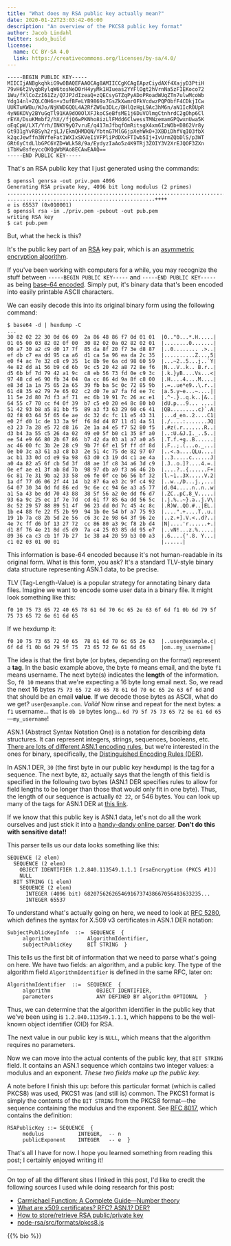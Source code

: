 ```yaml
---
title: "What does my RSA public key actually mean?"
date: 2020-01-22T23:03:42-06:00
description: "An overview of the PKCS8 public key format"
author: Jacob Lindahl
twitter: sudo_build
license:
  name: CC BY-SA 4.0
  link: https://creativecommons.org/licenses/by-sa/4.0/
---
```


```text
-----BEGIN PUBLIC KEY-----
MIICIjANBgkqhkiG9w0BAQEFAAOCAg8AMIICCgKCAgEApzCiydAXf4XajyD3PtiH
79vH6t2VyqbRylqW6tosNeD0rH4yyMk1HIueas2YYFlOgt2hVrnNa5zFIEKoco72
1Wu/fXlCoZzI61Zz/Q7JPJdIzeaQ+zQECsyGTZqPyADoPRoadWUqZTn7ulwMcoWb
Ydg14nl+ZQLC0H6n+v3ufBFeLYB9869x7GsZkXwmrOFkVcdwzPQPObfF4CDkjICw
UUKTuKWBu/WJo/NjKWDGQQL4A2RfZW6u3DLc/BHlQzHgL9Ac3hM6n/aN1IcR0UpR
4yN6KOVy2BYuGqTl91KA9dO0OlXFJkoCSeBfsME1j6DuVOlmgCtnhrdC2gOhp6Cl
rEYA/DsuKMmbf2/hX//fjQ6wPKNho8izLlFMdd6ClwessTMNzemamGPQwxnUwa5K
oEqCpW/LXT/Yrh/INKY9yQ7vruE/q417mJfbqfOmRitsgX4xm6IzWOb+D862Vr8y
Gt931gYvRBSyh2rjLJ/EkmQHMDQN/YbtnG7MlG6jpXehWkO+3XBDiDhfVqIO3fbX
k2qcJewffn3NYfeFat1WXIxSKVeIiVFPliPdDXxFTIwb5Ij+IvUrmZQbDlS/p3WT
GRt6yCtdLlbGPC6YZD+WLk58/9a/EydyzIaAo5z4K9TRj3ZOIY3V2XrEJQOF3ZXn
iTbKw8sfeyccOKQgWbMAo8ECAwEAAQ==
-----END PUBLIC KEY-----
```

That's an RSA public key that I just generated using the commands:

```text
$ openssl genrsa -out priv.pem 4096
Generating RSA private key, 4096 bit long modulus (2 primes)
..........................................................................................................................................................................................................................................................................++++
................................................++++
e is 65537 (0x010001)
$ openssl rsa -in ./priv.pem -pubout -out pub.pem
writing RSA key
$ cat pub.pem
```

But, what the heck is this?

It's the public key part of an [RSA](<https://en.wikipedia.org/wiki/RSA_(cryptosystem)>) key pair, which is an [asymmetric encryption algorithm](https://www.cloudflare.com/learning/ssl/what-is-asymmetric-encryption/).

If you've been working with computers for a while, you may recognize the stuff between `-----BEGIN PUBLIC KEY-----` and `-----END PUBLIC KEY-----` as being [base-64 encoded](https://en.wikipedia.org/wiki/Base64). Simply put, it's binary data that's been encoded into easily printable ASCII characters.

We can easily decode this into its original binary form using the following command:

```text
$ base64 -d | hexdump -C
...
30 82 02 22 30 0d 06 09  2a 86 48 86 f7 0d 01 01  |0.."0...*.H.....|
01 05 00 03 82 02 0f 00  30 82 02 0a 02 82 02 01  |........0.......|
00 a7 30 a2 c9 d0 17 7f  85 da 8f 20 f7 3e d8 87  |..0........ .>..|
ef db c7 ea dd 95 ca a6  d1 ca 5a 96 ea da 2c 35  |..........Z...,5|
e0 f4 ac 7e 32 c8 c9 35  1c 8b 9e 6a cd 98 60 59  |...~2..5...j..`Y|
4e 82 dd a1 56 b9 cd 6b  9c c5 20 42 a8 72 8e f6  |N...V..k.. B.r..|
d5 6b bf 7d 79 42 a1 9c  c8 eb 56 73 fd 0e c9 3c  |.k.}yB....Vs...<|
97 48 cd e6 90 fb 34 04  0a cc 86 4d 9a 8f c8 00  |.H....4....M....|
e8 3d 1a 1a 75 65 2a 65  39 fb ba 5c 0c 72 85 9b  |.=..ue*e9..\.r..|
61 d8 35 e2 79 7e 65 02  c2 d0 7e a7 fa fd ee 7c  |a.5.y~e...~....||
11 5e 2d 80 7d f3 af 71  ec 6b 19 91 7c 26 ac e1  |.^-.}..q.k..|&..|
64 55 c7 70 cc f4 0f 39  b7 c5 e0 20 e4 8c 80 b0  |dU.p...9... ....|
51 42 93 b8 a5 81 bb f5  89 a3 f3 63 29 60 c6 41  |QB.........c)`.A|
02 f8 03 64 5f 65 6e ae  dc 32 dc fc 11 e5 43 31  |...d_en..2....C1|
e0 2f d0 1c de 13 3a 9f  f6 8d d4 87 11 d1 4a 51  |./....:.......JQ|
e3 23 7a 28 e5 72 d8 16  2e 1a a4 e5 f7 52 80 f5  |.#z(.r.......R..|
d3 b4 3a 55 c5 26 4a 02  49 e0 5f b0 c1 35 8f a0  |..:U.&J.I._..5..|
ee 54 e9 66 80 2b 67 86  b7 42 da 03 a1 a7 a0 a5  |.T.f.+g..B......|
ac 46 00 fc 3b 2e 28 c9  9b 7f 6f e1 5f ff df 8d  |.F..;.(...o._...|
0e b0 3c a3 61 a3 c8 b3  2e 51 4c 75 de 82 97 07  |..<.a....QLu....|
ac b1 33 0d cd e9 9a 98  63 d0 c3 19 d4 c1 ae 4a  |..3.....c......J|
a0 4a 82 a5 6f cb 5d 3f  d8 ae 1f c8 34 a6 3d c9  |.J..o.]?....4.=.|
0e ef ae e1 3f ab 8d 7b  98 97 db a9 f3 a6 46 2b  |....?..{......F+|
6c 81 7e 31 9b a2 33 58  e6 fe 0f ce b6 56 bf 32  |l.~1..3X.....V.2|
1a df 77 d6 06 2f 44 14  b2 87 6a e3 2c 9f c4 92  |..w../D...j.,...|
64 07 30 34 0d fd 86 ed  9c 6e cc 94 6e a3 a5 77  |d.04.....n..n..w|
a1 5a 43 be dd 70 43 88  38 5f 56 a2 0e dd f6 d7  |.ZC..pC.8_V.....|
93 6a 9c 25 ec 1f 7e 7d  cd 61 f7 85 6a dd 56 5c  |.j.%..~}.a..j.V\|
8c 52 29 57 88 89 51 4f  96 23 dd 0d 7c 45 4c 8c  |.R)W..QO.#..|EL.|
1b e4 88 fe 22 f5 2b 99  94 1b 0e 54 bf a7 75 93  |....".+....T..u.|
19 1b 7a c8 2b 5d 2e 56  c6 3c 2e 98 64 3f 96 2e  |..z.+].V.<..d?..|
4e 7c ff d6 bf 13 27 72  cc 86 80 a3 9c f8 2b d4  |N|....'r......+.|
d1 8f 76 4e 21 8d d5 d9  7a c4 25 03 85 dd 95 e7  |..vN!...z.%.....|
89 36 ca c3 cb 1f 7b 27  1c 38 a4 20 59 b3 00 a3  |.6....{'.8. Y...|
c1 02 03 01 00 01                                 |......|
```

This information is base-64 encoded because it's not human-readable in its original form. What is this form, you ask? It's a standard TLV-style binary data structure representing ASN.1 data, to be precise.

TLV (Tag-Length-Value) is a popular strategy for annotating binary data files. Imagine we want to encode some user data in a binary file. It might look something like this:

```text
f0 10 75 73 65 72 40 65 78 61 6d 70 6c 65 2e 63 6f 6d f1 0b 6d 79 5f 75 73 65 72 6e 61 6d 65
```

If we hexdump it:

```text
f0 10 75 73 65 72 40 65  78 61 6d 70 6c 65 2e 63  |..user@example.c|
6f 6d f1 0b 6d 79 5f 75  73 65 72 6e 61 6d 65     |om..my_username|
```

The idea is that the first byte (or bytes, depending on the format) represent a **tag**. In the basic example above, the byte `f0` means email, and the byte `f1` means username. The next byte(s) indicates the **length** of the information. So, `f0 10` means that we're expecting a 16 byte long email next. So, we read the next 16 bytes `75 73 65 72 40 65 78 61 6d 70 6c 65 2e 63 6f 6d` and that should be an email **value**. If we decode those bytes as ASCII, what do we get? `user@example.com`. _Voilà!_ Now rinse and repeat for the next bytes: a `f1` username&hellip; that is `0b 10` bytes long&hellip; `6d 79 5f 75 73 65 72 6e 61 6d 65`&mdash;`my_username`!

ASN.1 (Abstract Syntax Notation One) is a notation for describing data structures. It can represent integers, strings, sequences, booleans, etc. [There are lots of different ASN.1 encoding rules](https://en.wikipedia.org/wiki/Abstract_Syntax_Notation_One#Encodings), but we're interested in the ones for binary, specifically, the [Distinguished Encoding Rules (DER)](https://docs.microsoft.com/en-us/windows/win32/seccertenroll/about-der-encoding-of-asn-1-types).

In ASN.1 DER, `30` (the first byte in our public key hexdump) is the tag for a sequence. The next byte, `82`, actually says that the length of this field is specified in the following two bytes (ASN.1 DER specifies rules to allow for field lengths to be longer than those that would only fit in one byte). Thus, the length of our sequence is actually `02 22`, or 546 bytes. You can look up many of the tags for ASN.1 DER at [this link](https://docs.microsoft.com/en-us/windows/win32/seccertenroll/about-der-encoding-of-asn-1-types).

If we know that this public key is ASN.1 data, let's not do all the work ourselves and just stick it into a [handy-dandy online parser](https://lapo.it/asn1js/#MIICIjANBgkqhkiG9w0BAQEFAAOCAg8AMIICCgKCAgEApzCiydAXf4XajyD3PtiH79vH6t2VyqbRylqW6tosNeD0rH4yyMk1HIueas2YYFlOgt2hVrnNa5zFIEKoco721Wu_fXlCoZzI61Zz_Q7JPJdIzeaQ-zQECsyGTZqPyADoPRoadWUqZTn7ulwMcoWbYdg14nl-ZQLC0H6n-v3ufBFeLYB9869x7GsZkXwmrOFkVcdwzPQPObfF4CDkjICwUUKTuKWBu_WJo_NjKWDGQQL4A2RfZW6u3DLc_BHlQzHgL9Ac3hM6n_aN1IcR0UpR4yN6KOVy2BYuGqTl91KA9dO0OlXFJkoCSeBfsME1j6DuVOlmgCtnhrdC2gOhp6ClrEYA_DsuKMmbf2_hX__fjQ6wPKNho8izLlFMdd6ClwessTMNzemamGPQwxnUwa5KoEqCpW_LXT_Yrh_INKY9yQ7vruE_q417mJfbqfOmRitsgX4xm6IzWOb-D862Vr8yGt931gYvRBSyh2rjLJ_EkmQHMDQN_YbtnG7MlG6jpXehWkO-3XBDiDhfVqIO3fbXk2qcJewffn3NYfeFat1WXIxSKVeIiVFPliPdDXxFTIwb5Ij-IvUrmZQbDlS_p3WTGRt6yCtdLlbGPC6YZD-WLk58_9a_EydyzIaAo5z4K9TRj3ZOIY3V2XrEJQOF3ZXniTbKw8sfeyccOKQgWbMAo8ECAwEAAQ). **Don't do this with sensitive data!!**

This parser tells us our data looks something like this:

```text
SEQUENCE (2 elem)
  SEQUENCE (2 elem)
    OBJECT IDENTIFIER 1.2.840.113549.1.1.1 [rsaEncryption (PKCS #1)]
    NULL
  BIT STRING (1 elem)
    SEQUENCE (2 elem)
      INTEGER (4096 bit) 68207562626546916737438667056483633235...
      INTEGER 65537
```

To understand what's actually going on here, we need to look at [RFC 5280](https://tools.ietf.org/html/rfc5280#page-117), which defines the syntax for X.509 v3 certificates in ASN.1 DER notation:

```text
SubjectPublicKeyInfo  ::=  SEQUENCE  {
     algorithm            AlgorithmIdentifier,
     subjectPublicKey     BIT STRING  }
```

This tells us the first bit of information that we need to parse what's going on here. We have two fields: an algorithm, and a public key. The type of the algorithm field `AlgorithmIdentifier` is defined in the same RFC, later on:

```text
AlgorithmIdentifier  ::=  SEQUENCE  {
     algorithm               OBJECT IDENTIFIER,
     parameters              ANY DEFINED BY algorithm OPTIONAL  }
```

Thus, we can determine that the algorithm identifier in the public key that we've been using is `1.2.840.113549.1.1.1`, which happens to be the well-known object identifier (OID) for RSA.

The next value in our public key is `NULL`, which means that the algorithm requires no parameters.

Now we can move into the actual contents of the public key, that `BIT STRING` field. It contains an ASN.1 sequence which contains two integer values: a modulus and an exponent. _These two fields make up the public key._

A note before I finish this up: before this particular format (which is called PKCS8) was used, PKCS1 was (and still is) common. The PKCS1 format is simply the contents of the `BIT STRING` from the PKCS8 format&mdash;the sequence containing the modulus and the exponent. See [RFC 8017](https://tools.ietf.org/html/rfc8017#appendix-A.1.1), which contains the definition:

```text
RSAPublicKey ::= SEQUENCE  {
     modulus           INTEGER,  -- n
     publicExponent    INTEGER   -- e  }
```

That's all I have for now. I hope you learned something from reading this post; I certainly enjoyed writing it!

---

On top of all the different sites I linked in this post, I'd like to credit the following sources I used while doing research for this post:

- [Carmichael Function: A Complete Guide&mdash;Number theory](https://medium.com/curiositypapers/carmichael-function-a-complete-guide-number-theory-7fa675e9e7ed)
- [What are x509 certificates? RFC? ASN.1? DER?](https://cryptologie.net/article/262/what-are-x509-certificates-rfc-asn1-der/)
- [How to store/retrieve RSA public/private key](https://stackoverflow.com/questions/1193529/how-to-store-retrieve-rsa-public-private-key/13104466#13104466)
- [node-rsa/src/formats/pkcs8.js](https://github.com/rzcoder/node-rsa/blob/master/src/formats/pkcs8.js)

{{% bio %}}
